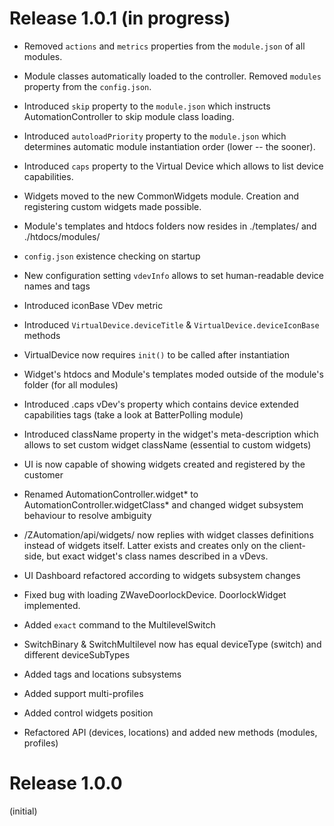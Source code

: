 # Release 1.0.1 (in progress)

* Removed `actions` and `metrics` properties from the `module.json` of all modules.

* Module classes automatically loaded to the controller. Removed `modules` property from the `config.json`.

* Introduced `skip` property to the `module.json` which instructs AutomationController to skip module class loading.

* Introduced `autoloadPriority` property to the `module.json` which determines automatic module instantiation order (lower -- the sooner).

* Introduced `caps` property to the Virtual Device which allows to list device capabilities.

* Widgets moved to the new CommonWidgets module. Creation and registering custom widgets made possible.

* Module's templates and htdocs folders now resides in ./templates/<ModuleName> and ./htdocs/modules/<ModuleName>

* `config.json` existence checking on startup

* New configuration setting `vdevInfo` allows to set human-readable device names and tags

* Introduced iconBase VDev metric

* Introduced `VirtualDevice.deviceTitle` & `VirtualDevice.deviceIconBase` methods

* VirtualDevice now requires `init()` to be called after instantiation

* Widget's htdocs and Module's templates moded outside of the module's folder (for all modules)

* Introduced .caps vDev's property which contains device extended capabilities tags (take a look at BatterPolling module)

* Introduced className property in the widget's meta-description which allows to set custom widget className (essential to custom widgets)

* UI is now capable of showing widgets created and registered by the customer

* Renamed AutomationController.widget* to AutomationController.widgetClass* and changed widget subsystem behaviour to resolve ambiguity

* /ZAutomation/api/widgets/ now replies with widget classes definitions instead of widgets itself. Latter exists and creates only on the client-side, but exact widget's class names described in a vDevs.

* UI Dashboard refactored according to widgets subsystem changes

* Fixed bug with loading ZWaveDoorlockDevice. DoorlockWidget implemented.

* Added `exact` command to the MultilevelSwitch

* SwitchBinary & SwitchMultilevel now has equal deviceType (switch) and different deviceSubTypes

* Added tags and locations subsystems

* Added support multi-profiles

* Added control widgets position

* Refactored API (devices, locations) and added new methods (modules, profiles)

# Release 1.0.0

(initial)
